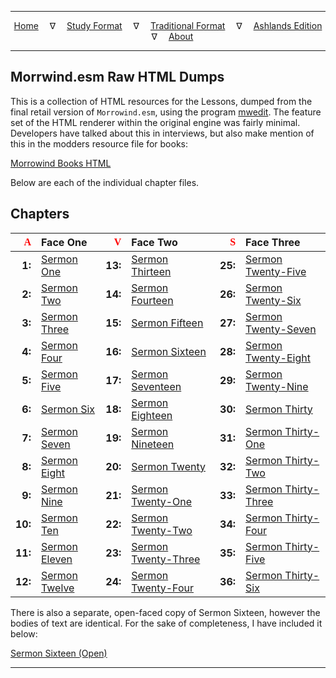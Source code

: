 
---

<!--- CSS for local font files -->

<style>
@font-face {
    font-family: Daedric;
    src: url('../assets/fonts/ttf/HayghinDaedric.ttf') format('truetype');
    font-weight: medium;
    font-style: normal;
}
</style>

<!--- Jekyll Page Links -->

<center>
<a href="../index.html">Home</a>
&emsp;&nabla;&emsp;
<a href="index-study.html">Study Format</a>
&emsp;&nabla;&emsp;
<a href="index-traditional.html">Traditional Format</a>
&emsp;&nabla;&emsp;
<a href="index-ashlands.html">Ashlands Edition</a>
&emsp;&nabla;&emsp;
<a href="../about.html">About</a>
</center>

<!--- Markdown Body Below: -->

---

## Morrwind.esm Raw HTML Dumps

This is a collection of HTML resources for the Lessons, dumped from the final retail version of `Morrowind.esm`, using the program [mwedit][1]. The feature set of the HTML renderer within the original engine was fairly minimal. Developers have talked about this in interviews, but also make mention of this in the modders resource file for books:

[Morrowind Books HTML][2]

Below are each of the individual chapter files.

[1]: https://sourceforge.net/projects/mwedit/files/mwedit/
[2]: archive/esm/Morrowind_Books_HTML.html

## Chapters

| <span style="font-family:Daedric;color:red">A</span> | Face One | <span style="font-family:Daedric;color:red">V</span> | Face Two | <span style="font-family:Daedric;color:red">S</span> | Face Three |
|--------:|:--------------------|--------:|:--------------------------|--------:|:--------------------------|
|  __1:__ | [Sermon One][3]     | __13:__ | [Sermon Thirteen][15]     | __25:__ | [Sermon Twenty-Five][27]  |
|  __2:__ | [Sermon Two][4]     | __14:__ | [Sermon Fourteen][16]     | __26:__ | [Sermon Twenty-Six][28]   |
|  __3:__ | [Sermon Three][5]   | __15:__ | [Sermon Fifteen][17]      | __27:__ | [Sermon Twenty-Seven][29] |
|  __4:__ | [Sermon Four][6]    | __16:__ | [Sermon Sixteen][18]      | __28:__ | [Sermon Twenty-Eight][30] |
|  __5:__ | [Sermon Five][7]    | __17:__ | [Sermon Seventeen][19]    | __29:__ | [Sermon Twenty-Nine][31]  |
|  __6:__ | [Sermon Six][8]     | __18:__ | [Sermon Eighteen][20]     | __30:__ | [Sermon Thirty][32]       |
|  __7:__ | [Sermon Seven][9]   | __19:__ | [Sermon Nineteen][21]     | __31:__ | [Sermon Thirty-One][33]   |
|  __8:__ | [Sermon Eight][10]  | __20:__ | [Sermon Twenty][22]       | __32:__ | [Sermon Thirty-Two][34]   |
|  __9:__ | [Sermon Nine][11]   | __21:__ | [Sermon Twenty-One][23]   | __33:__ | [Sermon Thirty-Three][35] |
| __10:__ | [Sermon Ten][12]    | __22:__ | [Sermon Twenty-Two][24]   | __34:__ | [Sermon Thirty-Four][36]  |
| __11:__ | [Sermon Eleven][13] | __23:__ | [Sermon Twenty-Three][25] | __35:__ | [Sermon Thirty-Five][37]  |
| __12:__ | [Sermon Twelve][14] | __24:__ | [Sermon Twenty-Four][26]  | __36:__ | [Sermon Thirty-Six][38]   |

There is also a separate, open-faced copy of Sermon Sixteen, however the bodies of text are identical. For the sake of completeness, I have included it below:

[Sermon Sixteen (Open)][39]

[3]: archive/esm/Sermon_01.html
[4]: archive/esm/Sermon_02.html
[5]: archive/esm/Sermon_03.html
[6]: archive/esm/Sermon_04.html
[7]: archive/esm/Sermon_05.html
[8]: archive/esm/Sermon_06.html
[9]: archive/esm/Sermon_07.html
[10]: archive/esm/Sermon_08.html
[11]: archive/esm/Sermon_09.html
[12]: archive/esm/Sermon_10.html
[13]: archive/esm/Sermon_11.html
[14]: archive/esm/Sermon_12.html
[15]: archive/esm/Sermon_13.html
[16]: archive/esm/Sermon_14.html
[17]: archive/esm/Sermon_15.html
[18]: archive/esm/Sermon_16.html
[19]: archive/esm/Sermon_17.html
[20]: archive/esm/Sermon_18.html
[21]: archive/esm/Sermon_19.html
[22]: archive/esm/Sermon_20.html
[23]: archive/esm/Sermon_21.html
[24]: archive/esm/Sermon_22.html
[25]: archive/esm/Sermon_23.html
[26]: archive/esm/Sermon_24.html
[27]: archive/esm/Sermon_25.html
[28]: archive/esm/Sermon_26.html
[29]: archive/esm/Sermon_27.html
[30]: archive/esm/Sermon_28.html
[31]: archive/esm/Sermon_29.html
[32]: archive/esm/Sermon_30.html
[33]: archive/esm/Sermon_31.html
[34]: archive/esm/Sermon_32.html
[35]: archive/esm/Sermon_33.html
[36]: archive/esm/Sermon_34.html
[37]: archive/esm/Sermon_35.html
[38]: archive/esm/Sermon_36.html
[39]: archive/esm/Sermon_16_Open.html

---

